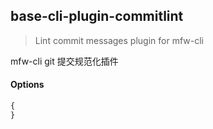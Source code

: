 ## base-cli-plugin-commitlint

> Lint commit messages plugin for mfw-cli

mfw-cli git 提交规范化插件

#### Options

```js
{
}
```
